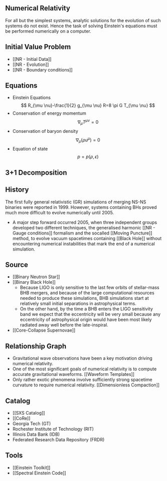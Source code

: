 ## Numerical Relativity

For all but the simplest systems, analytic solutions for the evolution of such systems do not exist. Hence the task of solving Einstein's equations must be performed numerically on a computer.

## Initial Value Problem

- [[NR - Initial Data]]
- [[NR - Evolution]]
- [[NR - Boundary conditions]]

## Equations

- Einstein Equations
	$$
  R_{\mu \nu}-\frac{1}{2} g_{\mu \nu} R=8 \pi G T_{\mu \nu}
  $$
- Conservation of energy momentum
	$$
  \nabla_{\mu} T^{\mu \nu}=0
  $$
- Conservation of baryon density
	$$
  \nabla_{\mu}\left(\rho u^{\mu}\right)=0
  $$
- Equation of state
	$$
  p=p(\rho, \epsilon)
  $$


## 3+1 Decomposition

## History

The first fully general relativistic (GR) simulations of merging NS-NS binaries were reported in 1999. However, systems containing BHs proved much more difficult to evolve numerically until 2005.

- A major step forward occurred 2005, when three independent groups developed two different techniques, the generalised harmonic [[NR - Gauge conditions]] formalism and the socalled [[Moving Puncture]] method, to evolve vacuum spacetimes containing [[Black Hole]] without encountering numerical instabilities that mark the end of a numerical simulation.

## Source

- [[Binary Neutron Star]]
- [[Binary Black Hole]]
	- Because LIGO is only sensitive to the last few orbits of stellar-mass BHB mergers, and because of the large computational resources needed to produce these simulations, BHB simulations start at relatively small initial separations in astrophysical terms.
	- On the other hand, by the time a BHB enters the LIGO sensitivity band we expect that the eccentricity will be very small because any eccentricity of astrophysical origin would have been most likely radiated away well before the late-inspiral.
- [[Core-Collapse Supernovae]]

## Relationship Graph

- Gravitational wave observations have been a key motivation driving numerical relativity.
- One of the most significant goals of numerical relativity is to compute accurate gravitational waveforms. [[Waveform Templates]]
- Only rather exotic phenomena involve sufficiently strong spacetime curvature to require numerical relativity. [[Dimensionless Compaction]]

## Catalog

- [[SXS Catalog]]
- [[CoRe]]
- Georgia Tech (GT)
- Rochester Institute of Technology (RIT)
- Illinois Data Bank (IDB)
- Federated Research Data Repository (FRDR)

## Tools

- [[Einstein Toolkit]]
- [[Spectral Einstein Code]]